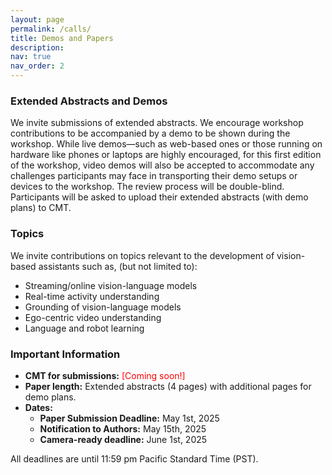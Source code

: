 ```yaml
---
layout: page
permalink: /calls/
title: Demos and Papers
description: 
nav: true
nav_order: 2
---
```


### Extended Abstracts and Demos

We invite submissions of extended abstracts. We encourage workshop contributions to be accompanied by a demo to be shown during the workshop. While live demos—such as web-based ones or those running on hardware like phones or laptops are highly encouraged, for this first edition of the workshop, video demos will also be accepted to accommodate any challenges participants may face in transporting their demo setups or devices to the workshop. The review process will be double-blind. Participants will be asked to upload their extended abstracts (with demo plans) to CMT. 

### Topics

We invite contributions on topics relevant to the development of vision-based assistants such as, (but not limited to):
- Streaming/online vision-language models 
- Real-time activity understanding 
- Grounding of vision-language models
- Ego-centric video understanding 
- Language and robot learning

### Important Information

- **CMT for submissions:** <font color="red">[Coming soon!]</font>
- **Paper length:** Extended abstracts (4 pages) with additional pages for demo plans.
- **Dates:**
	- **Paper Submission Deadline:** May 1st, 2025
	- **Notification to Authors:** May 15th, 2025
	- **Camera-ready deadline:** June 1st, 2025

All deadlines are until 11:59 pm Pacific Standard Time (PST).


